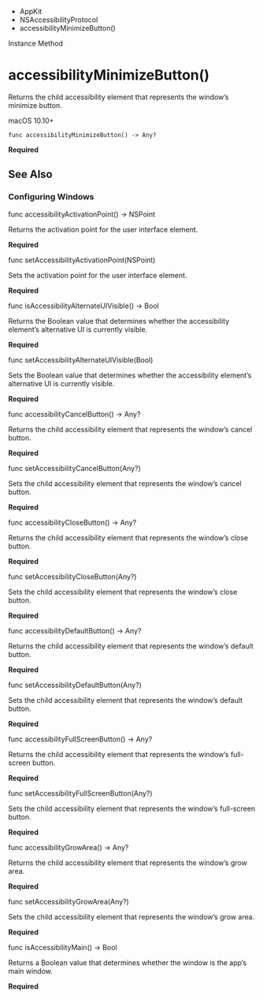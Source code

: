 

- AppKit
- NSAccessibilityProtocol
-  accessibilityMinimizeButton() 

Instance Method

# accessibilityMinimizeButton()

Returns the child accessibility element that represents the window’s minimize button.

macOS 10.10+

``` source
func accessibilityMinimizeButton() -> Any?
```

**Required**

## See Also

### Configuring Windows

func accessibilityActivationPoint() -> NSPoint

Returns the activation point for the user interface element.

**Required**

func setAccessibilityActivationPoint(NSPoint)

Sets the activation point for the user interface element.

**Required**

func isAccessibilityAlternateUIVisible() -> Bool

Returns the Boolean value that determines whether the accessibility element’s alternative UI is currently visible.

**Required**

func setAccessibilityAlternateUIVisible(Bool)

Sets the Boolean value that determines whether the accessibility element’s alternative UI is currently visible.

**Required**

func accessibilityCancelButton() -> Any?

Returns the child accessibility element that represents the window’s cancel button.

**Required**

func setAccessibilityCancelButton(Any?)

Sets the child accessibility element that represents the window’s cancel button.

**Required**

func accessibilityCloseButton() -> Any?

Returns the child accessibility element that represents the window’s close button.

**Required**

func setAccessibilityCloseButton(Any?)

Sets the child accessibility element that represents the window’s close button.

**Required**

func accessibilityDefaultButton() -> Any?

Returns the child accessibility element that represents the window’s default button.

**Required**

func setAccessibilityDefaultButton(Any?)

Sets the child accessibility element that represents the window’s default button.

**Required**

func accessibilityFullScreenButton() -> Any?

Returns the child accessibility element that represents the window’s full-screen button.

**Required**

func setAccessibilityFullScreenButton(Any?)

Sets the child accessibility element that represents the window’s full-screen button.

**Required**

func accessibilityGrowArea() -> Any?

Returns the child accessibility element that represents the window’s grow area.

**Required**

func setAccessibilityGrowArea(Any?)

Sets the child accessibility element that represents the window’s grow area.

**Required**

func isAccessibilityMain() -> Bool

Returns a Boolean value that determines whether the window is the app’s main window.

**Required**

